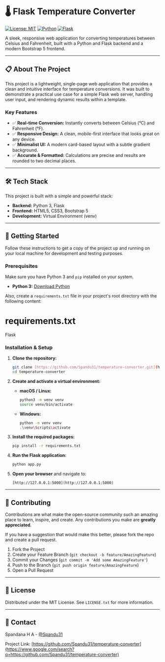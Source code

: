 # 🌡️ Flask Temperature Converter

[![License: MIT](https://img.shields.io/badge/License-MIT-yellow.svg)](https://opensource.org/licenses/MIT)
[![Python](https://img.shields.io/badge/Python-3.9%2B-blue.svg)](https://www.python.org/downloads/)
[![Flask](https://img.shields.io/badge/Flask-2.x-green.svg)](https://flask.palletsprojects.com/)

A sleek, responsive web application for converting temperatures between Celsius and Fahrenheit, built with a Python and Flask backend and a modern Bootstrap 5 frontend.



---

## 📋 About The Project

This project is a lightweight, single-page web application that provides a clean and intuitive interface for temperature conversions. It was built to demonstrate a practical use case for a simple Flask web server, handling user input, and rendering dynamic results within a template.

### Key Features
* ✅ **Real-time Conversion:** Instantly converts between Celsius (°C) and Fahrenheit (°F).
* ✅ **Responsive Design:** A clean, mobile-first interface that looks great on any device.
* ✅ **Minimalist UI:** A modern card-based layout with a subtle gradient background.
* ✅ **Accurate & Formatted:** Calculations are precise and results are rounded to two decimal places.

---

## 🛠️ Tech Stack

This project is built with a simple and powerful stack:

* **Backend:** Python 3, Flask
* **Frontend:** HTML5, CSS3, Bootstrap 5
* **Development:** Virtual Environment (venv)

---

## 🚀 Getting Started

Follow these instructions to get a copy of the project up and running on your local machine for development and testing purposes.

### Prerequisites

Make sure you have Python 3 and `pip` installed on your system.

* **Python 3:** [Download Python](https://www.python.org/downloads/)

Also, create a `requirements.txt` file in your project's root directory with the following content:
# requirements.txt
Flask
### Installation & Setup

1.  **Clone the repository:**

    ```sh
    git clone [https://github.com/Spandu31/temperature-converter.git](https://github.com/Spandu31/temperature-converter.git)
    cd temperature-converter
    ```

2.  **Create and activate a virtual environment:**

      * **macOS / Linux:**
        ```sh
        python3 -m venv venv
        source venv/bin/activate
        ```
      * **Windows:**
        ```sh
        python -m venv venv
        .\venv\Scripts\activate
        ```

3.  **Install the required packages:**

    ```sh
    pip install -r requirements.txt
    ```

4.  **Run the Flask application:**

    ```sh
    python app.py
    ```

5.  **Open your browser** and navigate to:

    ```
    [http://127.0.0.1:5000](http://127.0.0.1:5000)
    ```

-----

## 🤝 Contributing

Contributions are what make the open-source community such an amazing place to learn, inspire, and create. Any contributions you make are **greatly appreciated**.

If you have a suggestion that would make this better, please fork the repo and create a pull request.

1.  Fork the Project
2.  Create your Feature Branch (`git checkout -b feature/AmazingFeature`)
3.  Commit your Changes (`git commit -m 'Add some AmazingFeature'`)
4.  Push to the Branch (`git push origin feature/AmazingFeature`)
5.  Open a Pull Request

-----

## 📄 License

Distributed under the MIT License. See `LICENSE.txt` for more information.

-----

## 📧 Contact

Spandana H A - [@Spandu31](https://www.google.com/search?q=https://github.com/Spandu31)

Project Link: [https://github.com/Spandu31/temperature-converter](https://www.google.com/search?q=https://github.com/Spandu31/temperature-converter)

```
